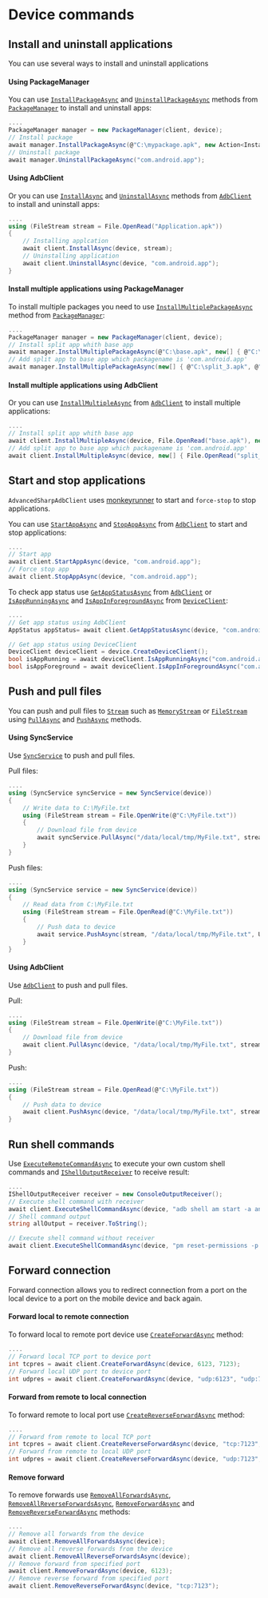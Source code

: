 # Device commands

## Install and uninstall applications

You can use several ways to install and uninstall applications

#### Using PackageManager
You can use [`InstallPackageAsync`](https://github.com/SharpAdb/AdvancedSharpAdbClient/blob/main/AdvancedSharpAdbClient/DeviceCommands/PackageManager.cs#L156) and [`UninstallPackageAsync`](https://github.com/SharpAdb/AdvancedSharpAdbClient/blob/main/AdvancedSharpAdbClient/DeviceCommands/PackageManager.cs#L478) methods from [`PackageManager`](https://github.com/SharpAdb/AdvancedSharpAdbClient/blob/main/AdvancedSharpAdbClient/DeviceCommands/PackageManager.cs#L18) to install and uninstall apps:
```csharp
....
PackageManager manager = new PackageManager(client, device);
// Install package
await manager.InstallPackageAsync(@"C:\mypackage.apk", new Action<InstallProgressEventArgs>(o => { }));
// Uninstall package
await manager.UninstallPackageAsync("com.android.app");
```

#### Using AdbClient
Or you can use [`InstallAsync`](https://github.com/SharpAdb/AdvancedSharpAdbClient/blob/main/AdvancedSharpAdbClient/AdbClient.cs#L687) and [`UninstallAsync`](https://github.com/SharpAdb/AdvancedSharpAdbClient/blob/main/AdvancedSharpAdbClient/AdbClient.cs#L1084) methods from [`AdbClient`](https://github.com/SharpAdb/AdvancedSharpAdbClient/blob/main/AdvancedSharpAdbClient/AdbClient.cs#L33) to install and uninstall apps:
```csharp
....
using (FileStream stream = File.OpenRead("Application.apk"))
{
    // Installing applcation
    await client.InstallAsync(device, stream);
    // Uninstalling application
    await client.UninstallAsync(device, "com.android.app");
}
```

#### Install multiple applications using PackageManager
To install multiple packages you need to use [`InstallMultiplePackageAsync`](https://github.com/SharpAdb/AdvancedSharpAdbClient/blob/main/AdvancedSharpAdbClient/DeviceCommands/PackageManager.cs#L219) method from [`PackageManager`](https://github.com/SharpAdb/AdvancedSharpAdbClient/blob/main/AdvancedSharpAdbClient/DeviceCommands/PackageManager.cs#L18):
```csharp
....
PackageManager manager = new PackageManager(client, device);
// Install split app whith base app
await manager.InstallMultiplePackageAsync(@"C:\base.apk", new[] { @"C:\split_1.apk", @"C:\split_2.apk" }, new Action<InstallProgressEventArgs>(a => { }));
// Add split app to base app which packagename is 'com.android.app'
await manager.InstallMultiplePackageAsync(new[] { @"C:\split_3.apk", @"C:\split_4.apk" }, "com.android.app", new Action<InstallProgressEventArgs>(a => { }));
```

#### Install multiple applications using AdbClient
Or you can use [`InstallMultipleAsync`](https://github.com/SharpAdb/AdvancedSharpAdbClient/blob/main/AdvancedSharpAdbClient/AdbClient.cs#L756) from [`AdbClient`](https://github.com/SharpAdb/AdvancedSharpAdbClient/blob/main/AdvancedSharpAdbClient/AdbClient.cs#L33) to install multiple applications:
```csharp
....
// Install split app whith base app
await client.InstallMultipleAsync(device, File.OpenRead("base.apk"), new[] { File.OpenRead("split_1.apk"), File.OpenRead("split_2.apk") });
// Add split app to base app which packagename is 'com.android.app'
await client.InstallMultipleAsync(device, new[] { File.OpenRead("split_3.apk"), File.OpenRead("split_4.apk") }, "com.android.app");
```


## Start and stop applications

`AdvancedSharpAdbClient` uses [monkeyrunner](https://developer.android.com/studio/test/monkeyrunner) to start and `force-stop` to stop applications.

You can use [`StartAppAsync`](https://github.com/SharpAdb/AdvancedSharpAdbClient/blob/main/AdvancedSharpAdbClient/DeviceCommands/DeviceClient.cs#L428) and [`StopAppAsync`](https://github.com/SharpAdb/AdvancedSharpAdbClient/blob/main/AdvancedSharpAdbClient/DeviceCommands/DeviceClient.cs#L434) from [`AdbClient`](https://github.com/SharpAdb/AdvancedSharpAdbClient/blob/main/AdvancedSharpAdbClient/AdbClient.cs#L33) to start and stop applications:
```csharp
....
// Start app 
await client.StartAppAsync(device, "com.android.app");
// Force stop app
await client.StopAppAsync(device, "com.android.app");
```

To check app status use [`GetAppStatusAsync`](https://github.com/SharpAdb/AdvancedSharpAdbClient/blob/main/AdvancedSharpAdbClient/DeviceCommands/DeviceClient.cs#L263) from [`AdbClient`](https://github.com/SharpAdb/AdvancedSharpAdbClient/blob/main/AdvancedSharpAdbClient/AdbClient.cs#L33) or [`IsAppRunningAsync`](https://github.com/SharpAdb/AdvancedSharpAdbClient/blob/main/AdvancedSharpAdbClient/DeviceCommands/DeviceClient.cs#L234) and [`IsAppInForegroundAsync`](https://github.com/SharpAdb/AdvancedSharpAdbClient/blob/main/AdvancedSharpAdbClient/DeviceCommands/DeviceClient.cs#L249) from [`DeviceClient`](https://github.com/SharpAdb/AdvancedSharpAdbClient/blob/main/AdvancedSharpAdbClient/DeviceCommands/DeviceClient.cs#L22):
```csharp
....
// Get app status using AdbClient
AppStatus appStatus= await client.GetAppStatusAsync(device, "com.android.app");

// Get app status using DeviceClient
DeviceClient deviceClient = device.CreateDeviceClient();
bool isAppRunning = await deviceClient.IsAppRunningAsync("com.android.app");
bool isAppForeground = await deviceClient.IsAppInForegroundAsync("com.android.app");
```

## Push and pull files
You can push and pull files to [`Stream`](https://learn.microsoft.com/en-us/dotnet/api/system.io.stream) such as [`MemoryStream`](https://learn.microsoft.com/en-us/dotnet/api/system.io.memorystream) or [`FileStream`](https://learn.microsoft.com/en-en/dotnet/api/system.io.filestream) using [`PullAsync`](https://github.com/SharpAdb/AdvancedSharpAdbClient/blob/main/AdvancedSharpAdbClient/SyncService.cs#L247) and [`PushAsync`](https://github.com/SharpAdb/AdvancedSharpAdbClient/blob/main/AdvancedSharpAdbClient/SyncService.cs#L149) methods.

#### Using SyncService
Use [`SyncService`](https://github.com/SharpAdb/AdvancedSharpAdbClient/blob/main/AdvancedSharpAdbClient/SyncService.cs#L45) to push and pull files.

Pull files:
```csharp
....
using (SyncService syncService = new SyncService(device)) 
{
    // Write data to C:\MyFile.txt
    using (FileStream stream = File.OpenWrite(@"C:\MyFile.txt"))
    {
        // Download file from device
        await syncService.PullAsync("/data/local/tmp/MyFile.txt", stream, null);
    }
}
```

Push files:
```csharp
....
using (SyncService service = new SyncService(device))
{
    // Read data from C:\MyFile.txt
    using (FileStream stream = File.OpenRead(@"C:\MyFile.txt"))
    {
        // Push data to device
        await service.PushAsync(stream, "/data/local/tmp/MyFile.txt", UnixFileStatus.DefaultFileMode, DateTimeOffset.Now, null);
    }
}
```

#### Using AdbClient
Use [`AdbClient`](https://github.com/SharpAdb/AdvancedSharpAdbClient/blob/main/AdvancedSharpAdbClient/AdbClient.cs#L33) to push and pull files.

Pull:
```csharp
....
using (FileStream stream = File.OpenWrite(@"C:\MyFile.txt"))
{
    // Download file from device
    await client.PullAsync(device, "/data/local/tmp/MyFile.txt", stream, new Action<SyncProgressChangedEventArgs>(o => { }));
}
```

Push:
```csharp
....
using (FileStream stream = File.OpenRead(@"C:\MyFile.txt"))
{
    // Push data to device
    await client.PushAsync(device, "/data/local/tmp/MyFile.txt", stream, UnixFileStatus.DefaultFileMode, DateTimeOffset.Now, new Action<SyncProgressChangedEventArgs>(o => { }));
}
```


## Run shell commands
Use [`ExecuteRemoteCommandAsync`](https://github.com/SharpAdb/AdvancedSharpAdbClient/blob/main/AdvancedSharpAdbClient/AdbClient.cs#L345) to execute your own custom shell commands and [`IShellOutputReceiver`](https://github.com/SharpAdb/AdvancedSharpAdbClient/blob/main/AdvancedSharpAdbClient/Receivers/IShellOutputReceiver.cs#L14) to receive result:
```csharp
....
IShellOutputReceiver receiver = new ConsoleOutputReceiver();
// Execute shell command with receiver
await client.ExecuteShellCommandAsync(device, "adb shell am start -a android.intent.action.CALL -d tel:+972527300294", receiver);
// Shell command output
string allOutput = receiver.ToString();

// Execute shell command without receiver
await client.ExecuteShellCommandAsync(device, "pm reset-permissions -p com.android.app");
```

## Forward connection
Forward connection allows you to redirect connection from a port on the local device to a port on the mobile device and back again.

#### Forward local to remote connection
To forward local to remote port device use [`CreateForwardAsync`](https://github.com/SharpAdb/AdvancedSharpAdbClient/blob/main/AdvancedSharpAdbClient/AdbClient.cs#L216) method:
```csharp
....
// Forward local TCP port to device port
int tcpres = await client.CreateForwardAsync(device, 6123, 7123);
// Forward local UDP port to device port
int udpres = await client.CreateForwardAsync(device, "udp:6123", "udp:7123", true);
```

#### Forward from remote to local connection
To forward remote to local port use [`CreateReverseForwardAsync`](https://github.com/SharpAdb/AdvancedSharpAdbClient/blob/main/AdvancedSharpAdbClient/AdbClient.cs#L232) method:
```csharp
....
// Forward from remote to local TCP port
int tcpres = await client.CreateReverseForwardAsync(device, "tcp:7123", "tcp:6123", true);
// Forward from remote to local UDP port
int udpres = await client.CreateReverseForwardAsync(device, "udp:7123", "udp:6123", true);
```

#### Remove forward
To remove forwards use [`RemoveAllForwardsAsync`](https://github.com/SharpAdb/AdvancedSharpAdbClient/blob/main/AdvancedSharpAdbClient/AdbClient.cs#L284), [`RemoveAllReverseForwardsAsync`](https://github.com/SharpAdb/AdvancedSharpAdbClient/blob/main/AdvancedSharpAdbClient/AdbClient.cs#L262), [`RemoveForwardAsync`](https://github.com/SharpAdb/AdvancedSharpAdbClient/blob/main/AdvancedSharpAdbClient/AdbClient.cs#L274) and [`RemoveReverseForwardAsync`](https://github.com/SharpAdb/AdvancedSharpAdbClient/blob/main/AdvancedSharpAdbClient/AdbClient.cs#L250) methods:
```csharp
....
// Remove all forwards from the device
await client.RemoveAllForwardsAsync(device);
// Remove all reverse forwards from the device
await client.RemoveAllReverseForwardsAsync(device);
// Remove forward from specified port
await client.RemoveForwardAsync(device, 6123);
// Remove reverse forward from specified port
await client.RemoveReverseForwardAsync(device, "tcp:7123");
```